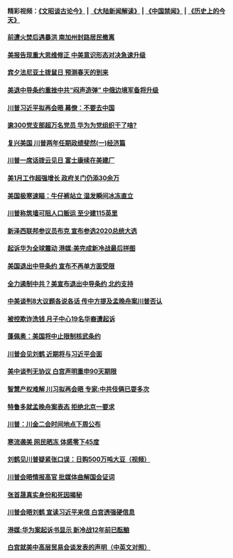 #### 精彩视频：[《文昭谈古论今》](https://github.com/gfw-breaker/wenzhao/blob/master/README.md?t=02031451) | [《大陆新闻解读》](https://github.com/gfw-breaker/ntdtv-comedy/blob/master/README.md?t=02031451) | [《中国禁闻》](https://github.com/gfw-breaker/ntdtv-news/blob/master/README.md?t=02031451) | [《历史上的今天》](https://github.com/gfw-breaker/today-in-history/blob/master/README.md?t=02031451) 

#### [前遭火焚后遇暴洪 南加州封路居民撤离](../pages/prog203/a102503616.md?t=02031451) 

#### [美报告现重大思维修正 中美意识形态对决急速升级](../pages/prog203/a102503384.md?t=02031451) 

#### [宾夕法尼亚土拨鼠日 预测春天的到来](../pages/prog203/a102503363.md?t=02031451) 

#### [美退中导条约重挫中共“闷声造弹” 中俄边境军备将升级](../pages/prog203/a102503354.md?t=02031451) 

#### [川普习近平拟再会晤 幕僚：不要去中国](../pages/prog203/a102503340.md?t=02031451) 

#### [逾300党支部超万名党员 华为为党组织干了啥?](../pages/prog203/a102503232.md?t=02031451) 

#### [复兴美国 川普两年任期政绩斐然(一)经济篇](../pages/prog203/a102502732.md?t=02031451) 

#### [川普一席话拨云见日 富士康续在美建厂](../pages/prog203/a102502703.md?t=02031451) 

#### [美1月工作超强增长 政府关门仍添30余万](../pages/prog203/a102502535.md?t=02031451) 

#### [美国极寒速瞄：牛仔裤站立  湿发瞬间冰冻直立](../pages/prog203/a102502361.md?t=02031451) 

#### [川普称筑墙可阻人口贩运 至少建115英里](../pages/prog203/a102502503.md?t=02031451) 

#### [新泽西联邦参议员布克 宣布参选2020总统大选](../pages/prog203/a102502488.md?t=02031451) 

#### [起诉华为全球震动 港媒:美完成新冷战最后拼图](../pages/prog203/a102502337.md?t=02031451) 

#### [美国退出中导条约 宣布不再单方面受限](../pages/prog203/a102502339.md?t=02031451) 

#### [全力遏制中共？美宣布退出中导条约 北约支持](../pages/prog203/a102502314.md?t=02031451) 

#### [中美谈判8大议题各说各话 传中方提及孟晚舟案川普否认](../pages/prog203/a102502283.md?t=02031451) 

#### [被控欺诈洗钱 月子中心19名华裔遭起诉](../pages/prog203/a102502293.md?t=02031451) 

#### [蓬佩奥：美国将中止限制核武条约](../pages/prog203/a102502288.md?t=02031451) 

#### [川普会见刘鹤 近期将与习近平会面](../pages/prog203/a102502275.md?t=02031451) 

#### [美中谈判无协议 白宫声明重申90天期限](../pages/prog203/a102502247.md?t=02031451) 

#### [智慧产权难解 川习拟再会晤 专家:中共伎俩已耍多次](../pages/prog203/a102501612.md?t=02031451) 

#### [特鲁多就孟晚舟案表态 拒绝北京一要求](../pages/prog203/a102502107.md?t=02031451) 

#### [川普：川金二会时间地点下周公布](../pages/prog203/a102502017.md?t=02031451) 

#### [寒流袭美 网民晒冻 体感零下45度](../pages/prog203/a102501978.md?t=02031451) 

#### [刘鹤见川普疑紧张口误：日购500万吨大豆（视频）](../pages/prog203/a102501939.md?t=02031451) 

#### [川普会晤情报高官 批媒体曲解国会证词](../pages/prog203/a102501803.md?t=02031451) 

#### [张首晟真实身份和死因揭秘](../pages/prog203/a102501847.md?t=02031451) 

#### [川普会晤刘鹤 宣读习近平来信 白宫透强硬信息](../pages/prog203/a102501801.md?t=02031451) 

#### [港媒:华为案起诉书显示 新冷战12年前已酝酿](../pages/prog203/a102501680.md?t=02031451) 

#### [白宫就美中高层贸易会谈发表的声明（中英文对照）](../pages/prog203/a102501704.md?t=02031451) 

